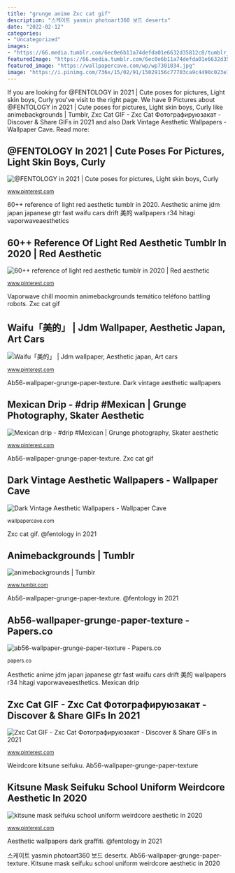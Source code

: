 ```yaml
---
title: "grunge anime Zxc cat gif"
description: "스케이트 yasmin photoart360 보드 desertx"
date: "2022-02-12"
categories:
- "Uncategorized"
images:
- "https://66.media.tumblr.com/6ec0e6b11a74defda01e6632d35812c8/tumblr_pcjqe5PFyY1vyyedjo1_500.jpg"
featuredImage: "https://66.media.tumblr.com/6ec0e6b11a74defda01e6632d35812c8/tumblr_pcjqe5PFyY1vyyedjo1_500.jpg"
featured_image: "https://wallpapercave.com/wp/wp7301034.jpg"
image: "https://i.pinimg.com/736x/15/02/91/15029156c77703ca9c4490c023e79b31--creative-things-lord.jpg"
---
```


If you are looking for @FENTOLOGY in 2021 | Cute poses for pictures, Light skin boys, Curly you've visit to the right page. We have 9 Pictures about @FENTOLOGY in 2021 | Cute poses for pictures, Light skin boys, Curly like animebackgrounds | Tumblr, Zxc Cat GIF - Zxc Cat Фотографируюзакат - Discover &amp; Share GIFs in 2021 and also Dark Vintage Aesthetic Wallpapers - Wallpaper Cave. Read more:

## @FENTOLOGY In 2021 | Cute Poses For Pictures, Light Skin Boys, Curly

![@FENTOLOGY in 2021 | Cute poses for pictures, Light skin boys, Curly](https://i.pinimg.com/originals/a3/9e/88/a39e885c00b738e7094489579d09c980.jpg "Weirdcore kitsune seifuku")

<small>www.pinterest.com</small>

60++ reference of light red aesthetic tumblr in 2020. Aesthetic anime jdm japan japanese gtr fast waifu cars drift 美的 wallpapers r34 hitagi vaporwaveaesthetics

## 60++ Reference Of Light Red Aesthetic Tumblr In 2020 | Red Aesthetic

![60++ reference of light red aesthetic tumblr in 2020 | Red aesthetic](https://i.pinimg.com/736x/70/3b/22/703b22c6e9c21d951d4b5f1a5a3e5f05.jpg "Kitsune mask seifuku school uniform weirdcore aesthetic in 2020")

<small>www.pinterest.com</small>

Vaporwave chill moomin animebackgrounds temático teléfono battling robots. Zxc cat gif

## Waifu「美的」 | Jdm Wallpaper, Aesthetic Japan, Art Cars

![Waifu「美的」 | Jdm wallpaper, Aesthetic japan, Art cars](https://i.pinimg.com/736x/15/02/91/15029156c77703ca9c4490c023e79b31--creative-things-lord.jpg "Weirdcore kitsune seifuku")

<small>www.pinterest.com</small>

Ab56-wallpaper-grunge-paper-texture. Dark vintage aesthetic wallpapers

## Mexican Drip - #drip #Mexican | Grunge Photography, Skater Aesthetic

![Mexican drip - #drip #Mexican | Grunge photography, Skater aesthetic](https://i.pinimg.com/736x/d3/65/18/d36518844c8ff9d6da6649c063d605e5.jpg "Aesthetic wallpapers dark graffiti")

<small>www.pinterest.com</small>

Ab56-wallpaper-grunge-paper-texture. Zxc cat gif

## Dark Vintage Aesthetic Wallpapers - Wallpaper Cave

![Dark Vintage Aesthetic Wallpapers - Wallpaper Cave](https://wallpapercave.com/wp/wp7301034.jpg "Vaporwave chill moomin animebackgrounds temático teléfono battling robots")

<small>wallpapercave.com</small>

Zxc cat gif. @fentology in 2021

## Animebackgrounds | Tumblr

![animebackgrounds | Tumblr](https://66.media.tumblr.com/6ec0e6b11a74defda01e6632d35812c8/tumblr_pcjqe5PFyY1vyyedjo1_500.jpg "Mexican drip")

<small>www.tumblr.com</small>

Ab56-wallpaper-grunge-paper-texture. @fentology in 2021

## Ab56-wallpaper-grunge-paper-texture - Papers.co

![ab56-wallpaper-grunge-paper-texture - Papers.co](https://papers.co/wallpaper/papers.co-ab56-wallpaper-grunge-paper-texture-4-wallpaper.jpg "60++ reference of light red aesthetic tumblr in 2020")

<small>papers.co</small>

Aesthetic anime jdm japan japanese gtr fast waifu cars drift 美的 wallpapers r34 hitagi vaporwaveaesthetics. Mexican drip

## Zxc Cat GIF - Zxc Cat Фотографируюзакат - Discover &amp; Share GIFs In 2021

![Zxc Cat GIF - Zxc Cat Фотографируюзакат - Discover &amp; Share GIFs in 2021](https://i.pinimg.com/736x/d8/8f/d5/d88fd5c8244817b1e486e699a4800380.jpg "60++ reference of light red aesthetic tumblr in 2020")

<small>www.pinterest.com</small>

Weirdcore kitsune seifuku. Ab56-wallpaper-grunge-paper-texture

## Kitsune Mask Seifuku School Uniform Weirdcore Aesthetic In 2020

![kitsune mask seifuku school uniform weirdcore aesthetic in 2020](https://i.pinimg.com/736x/dc/d5/96/dcd5965e29b02ae45664700c83eeae72.jpg "Zxc cat gif")

<small>www.pinterest.com</small>

Aesthetic wallpapers dark graffiti. @fentology in 2021

스케이트 yasmin photoart360 보드 desertx. Ab56-wallpaper-grunge-paper-texture. Kitsune mask seifuku school uniform weirdcore aesthetic in 2020
